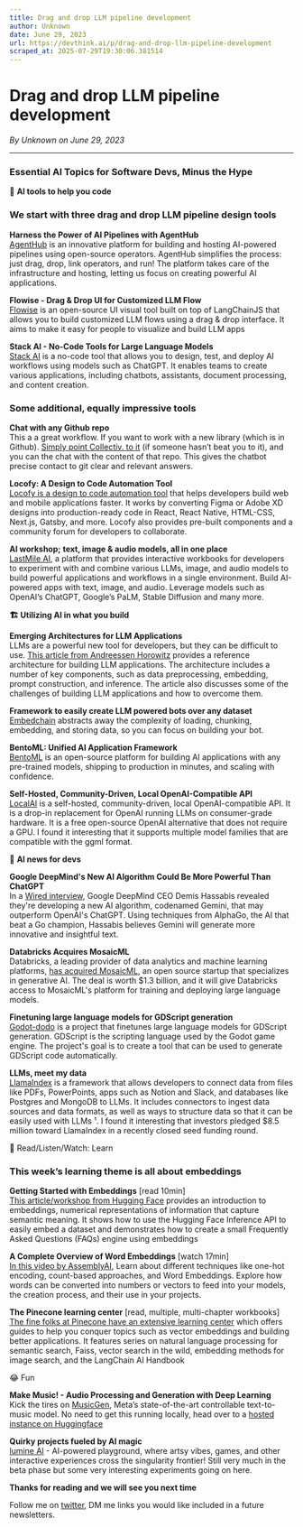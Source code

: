 ```yaml
---
title: Drag and drop LLM pipeline development
author: Unknown
date: June 29, 2023
url: https://devthink.ai/p/drag-and-drop-llm-pipeline-development
scraped_at: 2025-07-29T19:30:06.381514
---
```


# Drag and drop LLM pipeline development

*By Unknown on June 29, 2023*

---

### **Essential AI Topics for Software Devs,** **Minus the Hype**

🧰 **AI tools to help you code**

### We start with three drag and drop LLM pipeline design tools

**Harness the Power of AI Pipelines with AgentHub**  
[AgentHub]("https://www.agenthub.dev/") is an innovative platform for building and hosting AI-powered pipelines using open-source operators. AgentHub simplifies the process: just drag, drop, link operators, and run! The platform takes care of the infrastructure and hosting, letting us focus on creating powerful AI applications.

**Flowise - Drag & Drop UI for Customized LLM Flow**  
[Flowise]("https://flowiseai.com/") is an open-source UI visual tool built on top of LangChainJS that allows you to build customized LLM flows using a drag & drop interface. It aims to make it easy for people to visualize and build LLM apps

**Stack AI - No-Code Tools for Large Language Models**  
[Stack AI]("https://www.stack-ai.com/") is a no-code tool that allows you to design, test, and deploy AI workflows using models such as ChatGPT. It enables teams to create various applications, including chatbots, assistants, document processing, and content creation.

### Some additional, equally impressive tools

**Chat with any Github repo**  
This a a great workflow. If you want to work with a new library (which is in Github). [Simply point Collectiv. to it]("https://chat.collectivai.com/") (if someone hasn’t beat you to it), and you can the chat with the content of that repo. This gives the chatbot precise contact to git clear and relevant answers.

**Locofy: A Design to Code Automation Tool**  
[Locofy is a design to code automation tool]("https://www.locofy.ai/") that helps developers build web and mobile applications faster. It works by converting Figma or Adobe XD designs into production-ready code in React, React Native, HTML-CSS, Next.js, Gatsby, and more. Locofy also provides pre-built components and a community forum for developers to collaborate.

**AI workshop;** **text, image & audio models, all in one place**  
[LastMile AI]("https://lastmileai.dev/"), a platform that provides interactive workbooks for developers to experiment with and combine various LLMs, image, and audio models to build powerful applications and workflows in a single environment. Build AI-powered apps with text, image, and audio. Leverage models such as OpenAI’s ChatGPT, Google’s PaLM, Stable Diffusion and many more.

**🏗️ Utilizing AI in what you build**

**Emerging Architectures for LLM Applications**  
LLMs are a powerful new tool for developers, but they can be difficult to use. [This article from Andreessen Horowitz]("https://a16z.com/2023/06/20/emerging-architectures-for-llm-applications/") provides a reference architecture for building LLM applications. The architecture includes a number of key components, such as data preprocessing, embedding, prompt construction, and inference. The article also discusses some of the challenges of building LLM applications and how to overcome them.

**Framework to easily create LLM powered bots over any dataset**  
[Embedchain]("https://github.com/embedchain/embedchain") abstracts away the complexity of loading, chunking, embedding, and storing data, so you can focus on building your bot.

**BentoML: Unified AI Application Framework**  
[BentoML]("https://www.bentoml.com/") is an open-source platform for building AI applications with any pre-trained models, shipping to production in minutes, and scaling with confidence.

**Self-Hosted, Community-Driven, Local OpenAI-Compatible APl**  
[LocalAI]("https://github.com/go-skynet/LocalAI") is a self-hosted, community-driven, local OpenAI-compatible API. It is a drop-in replacement for OpenAI running LLMs on consumer-grade hardware. It is a free open-source OpenAI alternative that does not require a GPU. I found it interesting that it supports multiple model families that are compatible with the ggml format.

📰 **AI news for devs**

**Google DeepMind's New AI Algorithm Could Be More Powerful Than ChatGPT**  
In a [Wired interview]("https://www.wired.com/story/google-deepmind-demis-hassabis-chatgpt/"), Google DeepMind CEO Demis Hassabis revealed they're developing a new AI algorithm, codenamed Gemini, that may outperform OpenAI's ChatGPT. Using techniques from AlphaGo, the AI that beat a Go champion, Hassabis believes Gemini will generate more innovative and insightful text.

**Databricks Acquires MosaicML**  
Databricks, a leading provider of data analytics and machine learning platforms, [has acquired MosaicML]("https://techcrunch.com/2023/06/26/databricks-picks-up-mosaicml-an-openai-competitor-for-1-3b/"), an open source startup that specializes in generative AI. The deal is worth $1.3 billion, and it will give Databricks access to MosaicML's platform for training and deploying large language models.

**Finetuning large language models for GDScript generation**  
[Godot-dodo]("https://github.com/minosvasilias/godot-dodo") is a project that finetunes large language models for GDScript generation. GDScript is the scripting language used by the Godot game engine. The project's goal is to create a tool that can be used to generate GDScript code automatically.

**LLMs, meet my data**  
[LlamaIndex]("https://techcrunch.com/2023/06/06/llamaindex-adds-private-data-to-large-language-models/") is a framework that allows developers to connect data from files like PDFs, PowerPoints, apps such as Notion and Slack, and databases like Postgres and MongoDB to LLMs. It includes connectors to ingest data sources and data formats, as well as ways to structure data so that it can be easily used with LLMs ¹. I found it interesting that investors pledged $8.5 million toward LlamaIndex in a recently closed seed funding round.

🏫 Read/Listen/Watch: Learn

### This week’s learning theme is all about embeddings

**Getting Started with Embeddings** [read 10min]  
[This article/workshop from Hugging Face]("https://huggingface.co/blog/getting-started-with-embeddings") provides an introduction to embeddings, numerical representations of information that capture semantic meaning. It shows how to use the Hugging Face Inference API to easily embed a dataset and demonstrates how to create a small Frequently Asked Questions (FAQs) engine using embeddings

**A Complete Overview of Word Embeddings** [watch 17min]  
[In this video by AssemblyAI]("https://youtu.be/5MaWmXwxFNQ"), Learn about different techniques like one-hot encoding, count-based approaches, and Word Embeddings. Explore how words can be converted into numbers or vectors to feed into your models, the creation process, and their use in your projects.

**The Pinecone learning center** [read, multiple, multi-chapter workbooks]  
[The fine folks at Pinecone have an extensive learning center]("https://www.pinecone.io/learn/") which offers guides to help you conquer topics such as vector embeddings and building better applications. It features series on natural language processing for semantic search, Faiss, vector search in the wild, embedding methods for image search, and the LangChain AI Handbook

😂 Fun

**Make Music! - Audio Processing and Generation with Deep Learning**  
Kick the tires on [MusicGen]("https://github.com/facebookresearch/audiocraft"), Meta’s state-of-the-art controllable text-to-music model. No need to get this running locally, head over to a [hosted instance on Huggingface](https://huggingface.co/spaces/facebook/MusicGen"https://huggingface.co/spaces/facebook/MusicGen")

**Quirky projects fueled by AI magic**  
[lumine AI]("https://ilumineai.github.io/instaverse/") - AI-powered playground, where artsy vibes, games, and other interactive experiences cross the singularity frontier! Still very much in the beta phase but some very interesting experiments going on here.



**Thanks for reading and we will see you next time**

Follow me on [twitter]("https://twitter.com/devthinkai"), DM me links you would like included in a future newsletters.

